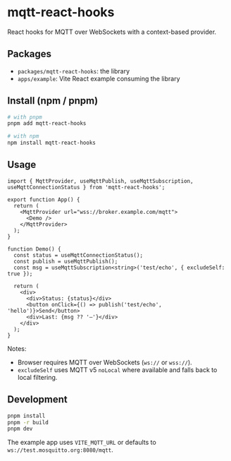 # mqtt-react-hooks

React hooks for MQTT over WebSockets with a context-based provider.

## Packages

- `packages/mqtt-react-hooks`: the library
- `apps/example`: Vite React example consuming the library

## Install (npm / pnpm)

```bash
# with pnpm
pnpm add mqtt-react-hooks

# with npm
npm install mqtt-react-hooks
```

## Usage

```tsx
import { MqttProvider, useMqttPublish, useMqttSubscription, useMqttConnectionStatus } from 'mqtt-react-hooks';

export function App() {
  return (
    <MqttProvider url="wss://broker.example.com/mqtt">
      <Demo />
    </MqttProvider>
  );
}

function Demo() {
  const status = useMqttConnectionStatus();
  const publish = useMqttPublish();
  const msg = useMqttSubscription<string>('test/echo', { excludeSelf: true });

  return (
    <div>
      <div>Status: {status}</div>
      <button onClick={() => publish('test/echo', 'hello')}>Send</button>
      <div>Last: {msg ?? '—'}</div>
    </div>
  );
}
```

Notes:
- Browser requires MQTT over WebSockets (`ws://` or `wss://`).
- `excludeSelf` uses MQTT v5 `noLocal` where available and falls back to local filtering.

## Development

```bash
pnpm install
pnpm -r build
pnpm dev
```

The example app uses `VITE_MQTT_URL` or defaults to `ws://test.mosquitto.org:8080/mqtt`.

